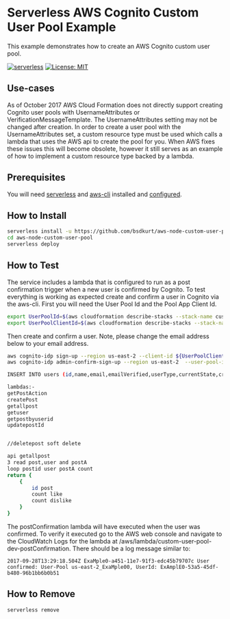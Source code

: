 <!--
title: AWS Serverless Cognito Custom User Pool example in NodeJS
description: This example demonstrates how to create an AWS Cognito custom user pool.
layout: Doc
-->
# Serverless AWS Cognito Custom User Pool Example

This example demonstrates how to create an AWS Cognito custom user pool.

[![serverless](http://public.serverless.com/badges/v3.svg)](http://www.serverless.com)
[![License: MIT](https://img.shields.io/badge/License-MIT-yellow.svg)](https://opensource.org/licenses/MIT)

## Use-cases

As of October 2017 AWS Cloud Formation does not directly support creating Cognito user pools with UsernameAttributes or VerificationMessageTemplate. The UsernameAttributes setting may not be changed after creation. In order to create a user pool with the UsernameAttributes set, a custom resource type must be used which calls a lambda that uses the AWS api to create the pool for you. When AWS fixes these issues this will become obsolete, however it still serves as an example of how to implement a custom resource type backed by a lambda.

## Prerequisites

You will need [serverless](https://serverless.com/framework/docs/providers/aws/guide/quick-start/) and [aws-cli](https://docs.aws.amazon.com/cli/latest/userguide/installing.html) installed and [configured](https://docs.aws.amazon.com/cli/latest/userguide/cli-chap-getting-started.html).

## How to Install

```bash
serverless install -u https://github.com/bsdkurt/aws-node-custom-user-pool
cd aws-node-custom-user-pool
serverless deploy
```

## How to Test

The service includes a lambda that is configured to run as a post confirmation trigger when a new user is confirmed by Cognito. To test everything is working as expected create and confirm a user in Cognito via the aws-cli. First you will need the User Pool Id and the Pool App Client Id.

```bash
export UserPoolId=$(aws cloudformation describe-stacks --stack-name custom-user-pool-dev | grep -A 1 UserPoolId | tail -1 | cut -d'"' -f 4)
export UserPoolClientId=$(aws cloudformation describe-stacks --stack-name custom-user-pool-dev | grep -A 1 UserPoolClientId | tail -1 | cut -d'"' -f 4)
```

Then create and confirm a user. Note, please change the email address below to your email address.

```bash
aws cognito-idp sign-up --region us-east-2 --client-id ${UserPoolClientId} --username your@email.address.com --password Passw0rd! --user-attributes Name="name",Value="Your Name"
aws cognito-idp admin-confirm-sign-up --region us-east-2  --user-pool-id ${UserPoolId} --username your@email.address.com

INSERT INTO users (id,name,email,emailVerified,userType,currentState,createdAt,updatedAt) VALUES ('fd82ef9d-bcbf-4132-9943-d8d8eba390ec','Mrunal Vartak','mrunal.vartak@impetus.com','true','Blogger','Active','2021-09-28 08:44:11.144','2021-09-28 08:50:14.362');

lambdas:-
getPostAction
createPost 
getallpost 
getuser 
getpostbyuserid
updatepostId


//deletepost soft delete

api getallpost 
3 read post,user and postA
loop postid user postA count 
return {
    {
        id post
        count like
        count dislike
    }
}

```

The postConfirmation lambda will have executed when the user was confirmed. To verify it executed go to the AWS web console and navigate to the CloudWatch Logs for the lambda at /aws/lambda/custom-user-pool-dev-postConfirmation. There should be a log message similar to:

```
2017-09-28T13:29:18.504Z ExaMple0-a451-11e7-91f3-edc45b79707c User confirmed: User-Pool us-east-2_ExaMple00, UserId: ExAmplE0-53a5-45df-b480-96b1bb6b0b51
```

## How to Remove

```bash
serverless remove
```
